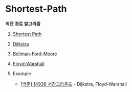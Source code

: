 # Shortest-Path

**최단 경로 알고리즘**

1. [Shortest Path](https://github.com/choiish98/PS/tree/main/Shortest-Path/Shortest%20Path.md)

1. [Dijkstra](https://github.com/choiish98/PS/tree/main/Shortest-Path/Dijkstra.md)

2. [Bellman-Ford-Moore](https://github.com/choiish98/PS/tree/main/Shortest-Path/Bellman-Ford-Moore.md)

3. [Floyd-Warshall](https://github.com/choiish98/PS/tree/main/Shortest-Path/Floyd-Warshall.md)

4. Example
   - [[백준] 14938 서강그라운드](https://github.com/choiish98/PS/tree/main/Baejoon/[백준]%2014938%20서강그라운드.md) - Dijkstra, Floyd-Warshall

